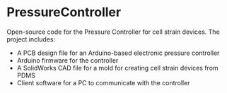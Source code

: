 # PressureController
Open-source code for the Pressure Controller for cell strain devices.
The project includes:
- A PCB design file for an Arduino-based electronic pressure controller
- Arduino firmware for the controller
- A SolidWorks CAD file for a mold for creating cell strain devices from PDMS
- Client software for a PC to communicate with the controller
